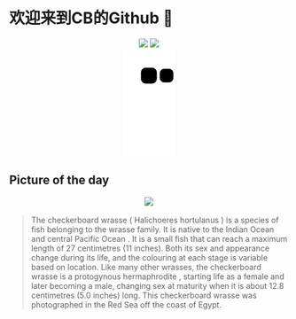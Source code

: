
# 欢迎来到CB的Github 👋

<div align="center">
  <img height="137px" src="https://github-readme-stats.vercel.app/api?username=SuperCB&show_icons=true&theme=radical" />
  <img height="137px" src="https://github-readme-stats.vercel.app/api/top-langs/?username=SuperCB&hide_title=true&hide_border=true&layout=compact&langs_count=6&text_color=000&icon_color=fff" />
</div>


<div align="center">
    <img src="./contribution-snake/github-contribution-grid-snake.svg" />
</div>



## Picture of the day
<div align="center">
  <img width=400px src="https://upload.wikimedia.org/wikipedia/commons/thumb/f/f4/L%C3%A1brido_tablero_a_cuadros_%28Halichoeres_hortulanus%29%2C_mar_Rojo%2C_Egipto%2C_2023-04-19%2C_DD_43.jpg/960px-L%C3%A1brido_tablero_a_cuadros_%28Halichoeres_hortulanus%29%2C_mar_Rojo%2C_Egipto%2C_2023-04-19%2C_DD_43.jpg" />
</div>

>The  checkerboard wrasse  ( Halichoeres hortulanus ) is a species of fish belonging to the  wrasse  family. It is native to the  Indian Ocean  and central  Pacific Ocean . It is a small fish that can reach a maximum length of 27 centimetres (11 inches). Both its sex and appearance change during its life, and the colouring at each stage is variable based on location. Like many other wrasses, the checkerboard wrasse is a  protogynous hermaphrodite , starting life as a female and later becoming a male, changing sex at maturity when it is about 12.8 centimetres (5.0 inches) long. This checkerboard wrasse was photographed in the  Red Sea  off the coast of Egypt. 


